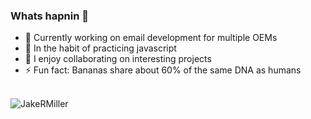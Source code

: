 ### Whats hapnin 🤟 

- 🔭 Currently working on email development for multiple OEMs
- 🌱 In the habit of practicing javascript
- 👯 I enjoy collaborating on interesting projects 
- ⚡ Fun fact: Bananas share about 60% of the same DNA as humans

<br>[<img align="left" alt="JakeRMiller" src="https://img.shields.io/badge/JakeRMiller.com-website-brightgreen" />](https://jakermiller.com/) 
